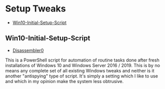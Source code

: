 # Setup Tweaks

* [Win10-Initial-Setup-Script](#win10-initial-setup-script)

## Win10-Initial-Setup-Script
* [Disassembler0](https://github.com/Disassembler0)

This is a PowerShell script for automation of routine tasks done after fresh installations of Windows 10 and Windows Server 2016 / 2019. This is by no means any complete set of all existing Windows tweaks and neither is it another "antispying" type of script. It's simply a setting which I like to use and which in my opinion make the system less obtrusive.
